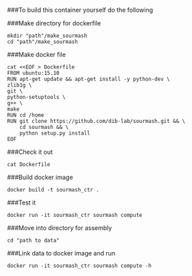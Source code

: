 ###To build this container yourself do the following

###Make directory for dockerfile 

	mkdir "path"/make_sourmash
	cd "path"/make_sourmash
	
###Make docker file 

	cat <<EOF > Dockerfile
	FROM ubuntu:15.10
	RUN apt-get update && apt-get install -y python-dev \
	zlib1g \
	git \
	python-setuptools \
	g++ \
	make    
	RUN cd /home
	RUN git clone https://github.com/dib-lab/sourmash.git && \
		cd sourmash && \
		python setup.py install 
	EOF
	
###Check it out 

	cat Dockerfile

###Build docker image 

	docker build -t sourmash_ctr .

###Test it 

	docker run -it sourmash_ctr sourmash compute 
	
###Move into directory for assembly
	
	cd "path to data"

###Link data to docker image and run 

	docker run -it sourmash_ctr sourmash compute -h
